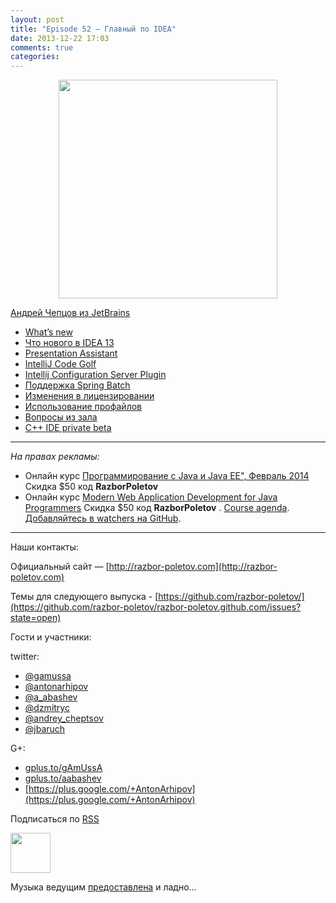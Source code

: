 ```yaml
---
layout: post
title: "Episode 52 — Главный по IDEA"
date: 2013-12-22 17:03
comments: true
categories: 
---
```


<div class="separator" style="clear: both; text-align: center;">
<a href="https://raw.github.com/razbor-poletov/razbor-poletov.github.com/source/source/images/razbor_52_text.jpg" imageanchor="1" style="margin-left: 1em; margin-right: 1em;"><img border="0" height="350" src="https://raw.github.com/razbor-poletov/razbor-poletov.github.com/source/source/images/razbor_52_text.jpg" width="350" /></a>
</div>

[Андрей Чепцов из JetBrains](mailto:andrey.cheptsov@jetbrains.com)

- [What’s new](http://www.jetbrains.com/idea/whatsnew/)
- [Что нового в IDEA 13](http://habrahabr.ru/company/JetBrains/blog/204590/)
- [Presentation Assistant](http://plugins.jetbrains.com/plugin/7345)
- [IntelliJ Code Golf](http://plugins.jetbrains.com/plugin/7243 ) 
- [Intellij Configuration Server Plugin](http://plugins.jetbrains.com/plugin/4560?pr=idea )
- [Поддержка Spring Batch](http://blog.jetbrains.com/idea/2012/10/support-for-spring-batch-in-intellij-idea-12/ )
- [Изменения в лицензировании](http://blog.jetbrains.com/idea/2013/12/intellij-idea-personal-licensing-changes/)
- [Использование профайлов](http://arhipov.blogspot.com/2012/04/intellijidea-tip-configuration-profiles.html)
- [Вопросы из зала](https://github.com/razbor-poletov/razbor-poletov.github.com/issues/9)
- [C++ IDE private beta](http://www.jetbrains.com/objc/features/cpp.html#form )

---

_На правах рекламы:_

* Онлайн курс [Программирование с Java и Java EE", Февраль 2014](http://www.eventbrite.com/e/java-java-ee-2014-tickets-9637639439) Скидка $50 код **RazborPoletov**
* Онлайн курс [Modern Web Application Development for Java Programmers](http://www.eventbrite.com/e/modern-web-application-development-for-java-programmers-tickets-9775299183) Скидка $50 код **RazborPoletov** . [Course agenda](https://github.com/yfain/WebDevForJavaProgrammers). [Добавляйтесь в watchers на GitHub](https://github.com/yfain/WebDevForJavaProgrammers/watchers).

---

Наши контакты:

Официальный сайт — [http://razbor-poletov.com](http://razbor-poletov.com)

Темы для следующего выпуска - [https://github.com/razbor-poletov/](https://github.com/razbor-poletov/razbor-poletov.github.com/issues?state=open)

Гости и участники:

twitter: 

 * [@gamussa](https://twitter.com/#!/gamussa)
 * [@antonarhipov](https://twitter.com/#!/antonarhipov)
 * [@a_abashev](https://twitter.com/#!/a_abashev)
 * [@dzmitryc ](https://twitter.com/#!/@dzmitryc)
 * [@andrey_cheptsov ](https://twitter.com/#!/@andrey_cheptsov)
 * [@jbaruch](https://twitter.com/#!/jbaruch) 

G+:

 * [gplus.to/gAmUssA](http://gplus.to/gAmUssA) 
 * [gplus.to/aabashev](http://gplus.to/aabashev) 
 * [https://plus.google.com/+AntonArhipov](https://plus.google.com/+AntonArhipov) 

<!-- player goes here-->

<audio preload="none">
   <source src="http://traffic.libsyn.com/razborpoletov/razbor_52.mp3" type="audio/mp3" />
   Your browser does not support the audio tag.
</audio>

Подписаться по [RSS](http://feeds.feedburner.com/razbor-podcast)

<!-- episode file link goes here-->
<a href="http://traffic.libsyn.com/razborpoletov/razbor_52.mp3" imageanchor="1" style="clear: left; margin-bottom: 1em; margin-left: auto; margin-right: 2em;"><img border="0" height="64" src="http://2.bp.blogspot.com/-qkfh8Q--dks/T0gixAMzuII/AAAAAAAAHD0/O5LbF3vvBNQ/s200/1330127522_mp3.png" width="64" /></a>

Музыка ведущим [предоставлена](http://www.audiobank.fm/single-music/27/111/More-And-Less/) и ладно...